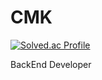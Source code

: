 # CMK

[![Solved.ac Profile](http://mazassumnida.wtf/api/v2/generate_badge?boj=alsrb1921)](https://solved.ac/alsrb1921/)

BackEnd Developer
